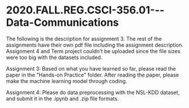 # 2020.FALL.REG.CSCI-356.01---Data-Communications
The following is the description for assignment 3.  The rest of the assignments have their own pdf file including the assignment description.  Assignment 4 and Term project
couldn't be uploaded since the file sizes were too big with the datasets included.

Assignment 3:
Based on what you have learned so far, please read the paper in the "Hands-on Practice" folder. After reading the paper, please make the machine learning model through coding.



Assignment 4:
Please do data preprocessing with the NSL-KDD dataset, and submit it in the .ipynb and .zip file formats.
